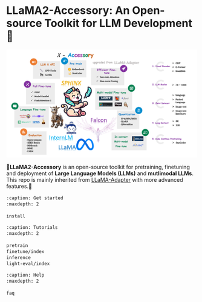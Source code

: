 # LLaMA2-Accessory: An Open-source Toolkit for LLM Development 🚀

![](./logo.png)

🚀**LLaMA2-Accessory** is an open-source toolkit for pretraining, finetuning and deployment of **Large Language Models (LLMs)** and **mutlimodal LLMs**. This repo is mainly inherited from [LLaMA-Adapter](https://github.com/OpenGVLab/LLaMA-Adapter) with more advanced features.🧠

```{toctree}
:caption: Get started
:maxdepth: 2

install
```

```{toctree}
:caption: Tutorials
:maxdepth: 2

pretrain
finetune/index
inference
light-eval/index
```

```{toctree}
:caption: Help
:maxdepth: 2

faq
```